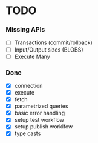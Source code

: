 # TODO

### Missing APIs

- [ ] Transactions (commit/rollback)
- [ ] Input/Output sizes (BLOBS)
- [ ] Execute Many

### Done

- [x] connection
- [x] execute
- [x] fetch
- [x] parametrized queries
- [x] basic error handling
- [x] setup test workflow
- [x] setup publish worklfow
- [x] type casts

